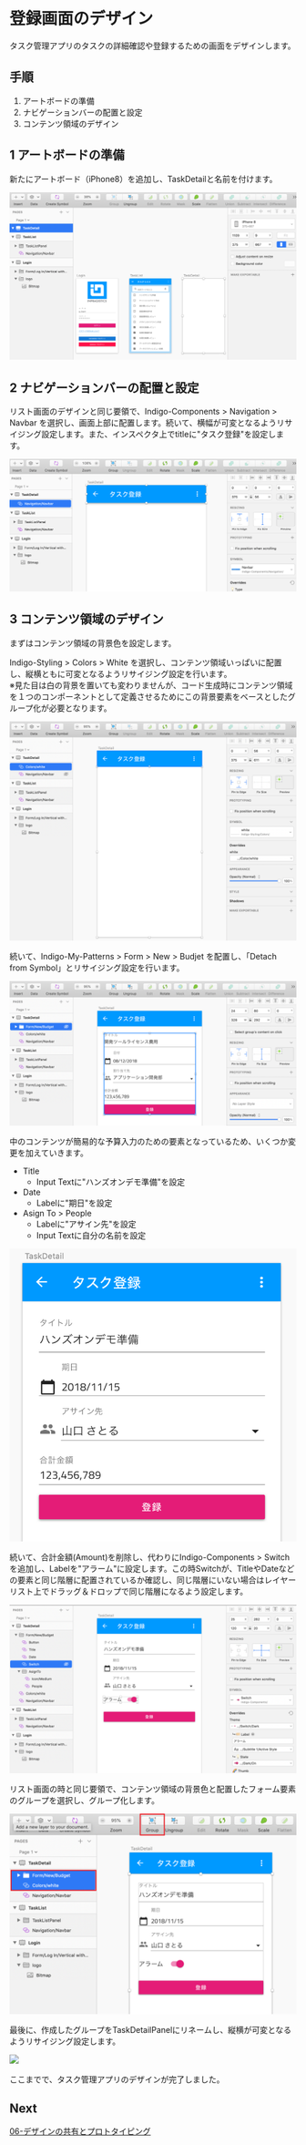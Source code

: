 # 登録画面のデザイン

タスク管理アプリのタスクの詳細確認や登録するための画面をデザインします。

## 手順

1. アートボードの準備
2. ナビゲーションバーの配置と設定
3. コンテンツ領域のデザイン

## 1 アートボードの準備
新たにアートボード（iPhone8）を追加し、TaskDetailと名前を付けます。

![](assets/05-01.png)

## 2 ナビゲーションバーの配置と設定

リスト画面のデザインと同じ要領で、Indigo-Components > Navigation > Navbar を選択し、画面上部に配置します。続いて、横幅が可変となるようリサイジング設定します。また、インスペクタ上でtitleに"タスク登録"を設定します。

![](assets/05-02.png)

## 3 コンテンツ領域のデザイン

まずはコンテンツ領域の背景色を設定します。

Indigo-Styling > Colors > White を選択し、コンテンツ領域いっぱいに配置し、縦横ともに可変となるようリサイジング設定を行います。<br>※見た目は白の背景を置いても変わりませんが、コード生成時にコンテンツ領域を１つのコンポーネントとして定義させるためにこの背景要素をベースとしたグループ化が必要となります。

![](assets/05-03.png)

続いて、Indigo-My-Patterns > Form > New > Budjet を配置し、「Detach from Symbol」とリサイジング設定を行います。

![](assets/05-04.png)

中のコンテンツが簡易的な予算入力のための要素となっているため、いくつか変更を加えていきます。

- Title
  - Input Textに"ハンズオンデモ準備"を設定
- Date
  - Labelに"期日"を設定
- Asign To > People
  - Labelに"アサイン先"を設定
  - Input Textに自分の名前を設定

![](assets/05-05.png)

続いて、合計金額(Amount)を削除し、代わりにIndigo-Components > Switch を追加し、Labelを"アラーム"に設定します。この時Switchが、TitleやDateなどの要素と同じ階層に配置されているか確認し、同じ階層にいない場合はレイヤーリスト上でドラッグ＆ドロップで同じ階層になるよう設定します。

![](assets/05-06.png)

リスト画面の時と同じ要領で、コンテンツ領域の背景色と配置したフォーム要素のグループを選択し、グループ化します。

![](assets/05-07.png)

最後に、作成したグループをTaskDetailPanelにリネームし、縦横が可変となるようリサイジング設定します。

![](assets/05-08.png)

ここまでで、タスク管理アプリのデザインが完了しました。

## Next

[06-デザインの共有とプロトタイピング](06-デザインの共有とプロトタイピング.md)
